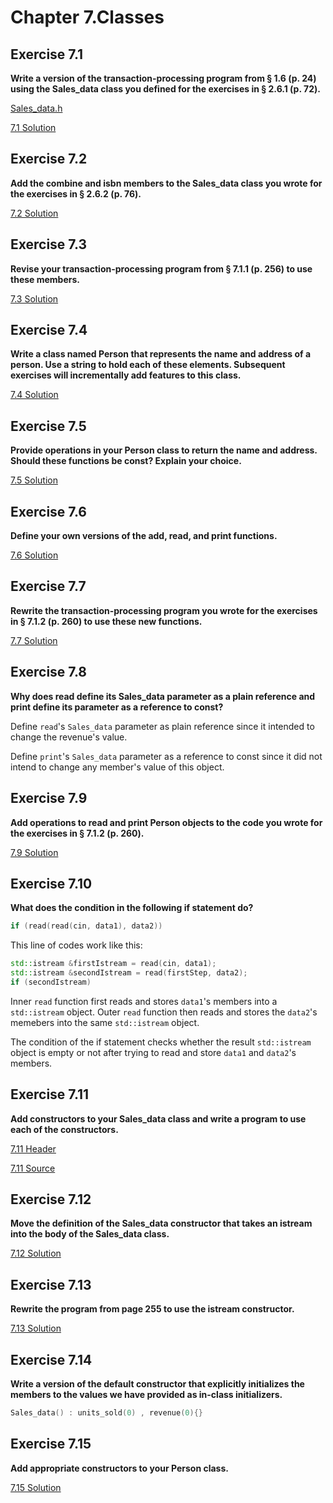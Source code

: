 # Chapter 7.Classes

## Exercise 7.1

**Write a version of the transaction-processing program from § 1.6 (p. 24) using the Sales_data class you defined for the exercises in § 2.6.1 (p. 72).**

[Sales_data.h](https://github.com/Yunxiang-Li/Cpp_Primer/blob/master/Chapter%202.%20Variables%20and%20Basic%20Types/Codes/2.42%20Sales_data.h)

[7.1 Solution](https://github.com/Yunxiang-Li/Cpp_Primer/blob/master/Chapter%207.%20Classes/Codes/7.1%20Solution.cpp)

## Exercise 7.2

**Add the combine and isbn members to the Sales_data class you wrote for the exercises in § 2.6.2 (p. 76).**

[7.2 Solution](https://github.com/Yunxiang-Li/Cpp_Primer/blob/master/Chapter%207.%20Classes/Codes/7.2%20Solution.hpp)

## Exercise 7.3

**Revise your transaction-processing program from § 7.1.1 (p. 256) to use these members.**

[7.3 Solution](https://github.com/Yunxiang-Li/Cpp_Primer/blob/master/Chapter%207.%20Classes/Codes/7.3%20Solution.cpp)

## Exercise 7.4

**Write a class named Person that represents the name and address of a person. Use a string to hold each of these elements. Subsequent exercises will incrementally add features to this class.**

[7.4 Solution](https://github.com/Yunxiang-Li/Cpp_Primer/blob/master/Chapter%207.%20Classes/Codes/7.4%20Solution.cpp)

## Exercise 7.5

**Provide operations in your Person class to return the name and address. Should these functions be const? Explain your choice.**

[7.5 Solution](https://github.com/Yunxiang-Li/Cpp_Primer/blob/master/Chapter%207.%20Classes/Codes/7.5%20Solution.cpp)

## Exercise 7.6

**Define your own versions of the add, read, and print functions.**

[7.6 Solution](https://github.com/Yunxiang-Li/Cpp_Primer/blob/master/Chapter%207.%20Classes/Codes/7.6%20Solution.hpp)

## Exercise 7.7

**Rewrite the transaction-processing program you wrote for the exercises in § 7.1.2 (p. 260) to use these new functions.**

[7.7 Solution](https://github.com/Yunxiang-Li/Cpp_Primer/blob/master/Chapter%207.%20Classes/Codes/7.7%20Solution.cpp)

## Exercise 7.8

**Why does read define its Sales_data parameter as a plain reference and print define its parameter as a reference to const?**

Define `read`'s `Sales_data` parameter as plain reference since it intended to change the revenue's value.

Define `print`'s `Sales_data` parameter as a reference to const since it did not intend to change any member's value of this object.

## Exercise 7.9

**Add operations to read and print Person objects to the code you wrote for the exercises in § 7.1.2 (p. 260).**

[7.9 Solution](https://github.com/Yunxiang-Li/Cpp_Primer/blob/master/Chapter%207.%20Classes/Codes/7.9%20Solution.hpp)

## Exercise 7.10

**What does the condition in the following if statement do?**

```cpp
if (read(read(cin, data1), data2))
```

This line of codes work like this:

```cpp
std::istream &firstIstream = read(cin, data1);
std::istream &secondIstream = read(firstStep, data2);
if (secondIstream)
```

Inner `read` function first reads and stores `data1`'s members into a `std::istream` object. Outer `read` function then reads and stores the `data2`'s memebers into the same `std::istream` object.

The condition of the if statement checks whether the result `std::istream` object is empty or not after trying to read and store `data1` and `data2`'s members.

## Exercise 7.11

**Add constructors to your Sales_data class and write a program to use each of the constructors.**

[7.11 Header](https://github.com/Yunxiang-Li/Cpp_Primer/blob/master/Chapter%207.%20Classes/Codes/7.11%20Solution.hpp)

[7.11 Source](https://github.com/Yunxiang-Li/Cpp_Primer/blob/master/Chapter%207.%20Classes/Codes/7.11%20Solution.cpp)

## Exercise 7.12

**Move the definition of the Sales_data constructor that takes an istream into the body of the Sales_data class.**

[7.12 Solution](https://github.com/Yunxiang-Li/Cpp_Primer/blob/master/Chapter%207.%20Classes/Codes/7.12%20Solution.hpp)

## Exercise 7.13

**Rewrite the program from page 255 to use the istream constructor.**

[7.13 Solution](https://github.com/Yunxiang-Li/Cpp_Primer/blob/master/Chapter%207.%20Classes/Codes/7.13%20Solution.cpp)

## Exercise 7.14

**Write a version of the default constructor that explicitly initializes the members to the values we have provided as in-class initializers.**

```cpp
Sales_data() : units_sold(0) , revenue(0){}
```

## Exercise 7.15

**Add appropriate constructors to your Person class.**

[7.15 Solution](https://github.com/Yunxiang-Li/Cpp_Primer/blob/master/Chapter%207.%20Classes/Codes/7.15%20Solution.hpp)
